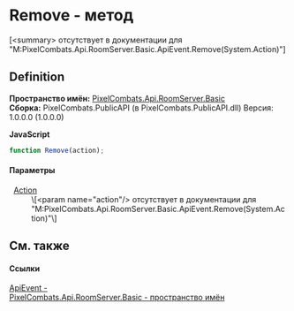 # Remove - метод


\[&lt;summary&gt; отсутствует в документации для "M:PixelCombats.Api.RoomServer.Basic.ApiEvent.Remove(System.Action)"\]



## Definition
**Пространство имён:** <a href="299769b5-0515-f682-c4bd-afa5af18175d">PixelCombats.Api.RoomServer.Basic</a>  
**Сборка:** PixelCombats.PublicAPI (в PixelCombats.PublicAPI.dll) Версия: 1.0.0.0 (1.0.0.0)

**JavaScript**
``` JavaScript
function Remove(action);
```



#### Параметры
<dl><dt>  <a href="https://learn.microsoft.com/dotnet/api/system.action" target="_blank" rel="noopener noreferrer">Action</a></dt><dd>\[&lt;param name="action"/&gt; отсутствует в документации для "M:PixelCombats.Api.RoomServer.Basic.ApiEvent.Remove(System.Action)"\]</dd></dl>

## См. также


#### Ссылки
<a href="cbf2467f-e403-d96e-1294-3a4e5edcdb1d">ApiEvent - </a>  
<a href="299769b5-0515-f682-c4bd-afa5af18175d">PixelCombats.Api.RoomServer.Basic - пространство имён</a>  
